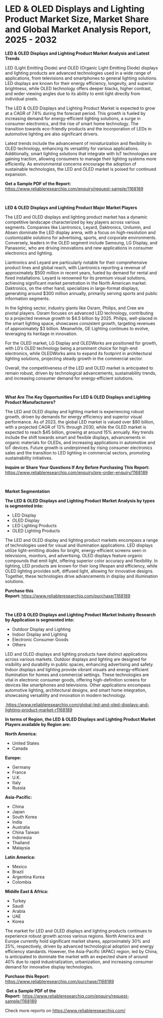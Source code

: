 <p><h1>LED & OLED Displays and Lighting Product Market Size, Market Share and Global Market Analysis Report, 2025 - 2032</h1></p><p><strong>LED & OLED Displays and Lighting Product Market Analysis and Latest Trends</strong></p>
<p><p>LED (Light Emitting Diode) and OLED (Organic Light Emitting Diode) displays and lighting products are advanced technologies used in a wide range of applications, from televisions and smartphones to general lighting solutions. LED displays are known for their energy efficiency, longevity, and superior brightness, while OLED technology offers deeper blacks, higher contrast, and wider viewing angles due to its ability to emit light directly from individual pixels.</p><p>The LED & OLED Displays and Lighting Product Market is expected to grow at a CAGR of 7.6% during the forecast period. This growth is fueled by increasing demand for energy-efficient lighting solutions, a surge in consumer electronics, and the rise of smart home technology. The transition towards eco-friendly products and the incorporation of LEDs in automotive lighting are also significant drivers. </p><p>Latest trends include the advancement of miniaturization and flexibility in OLED technology, enhancing its versatility for various applications. Additionally, smart lighting solutions that integrate with IoT technologies are gaining traction, allowing consumers to manage their lighting systems more efficiently. As environmental concerns encourage the adoption of sustainable technologies, the LED and OLED market is poised for continued expansion.</p></p>
<p><strong>Get a Sample PDF of the Report:&nbsp;</strong> <a href="https://www.reliableresearchiq.com/enquiry/request-sample/1168189?utm_campaign=3381&utm_medium=2&utm_source=Github&utm_content=ia&utm_term=29032025&utm_id=led-oled-displays-and-lighting-product">https://www.reliableresearchiq.com/enquiry/request-sample/1168189</a></p>
<p>&nbsp;</p>
<p><strong>LED & OLED Displays and Lighting Product Major Market Players</strong></p>
<p><p>The LED and OLED displays and lighting product market has a dynamic competitive landscape characterized by key players across various segments. Companies like Liantronics, Leyard, Daktronics, Unilumin, and Absen dominate the LED display arena, with a focus on high-resolution and customizable solutions for advertising, sports, and corporate environments. Conversely, leaders in the OLED segment include Samsung, LG Display, and Panasonic, who are driving innovations and new applications in consumer electronics and lighting.</p><p>Liantronics and Leyard are particularly notable for their comprehensive product lines and global reach, with Liantronics reporting a revenue of approximately $500 million in recent years, fueled by demand for rental and fixed installations. Leyard is renowned for its premium visual solutions, achieving significant market penetration in the North American market. Daktronics, on the other hand, specializes in large-format displays, generating around $300 million annually, primarily serving sports and public information segments.</p><p>In the lighting sector, industry giants like Osram, Philips, and Cree are pivotal players. Osram focuses on advanced LED technology, contributing to a projected revenue growth to $4.5 billion by 2025. Philips, well-placed in the smart lighting space, showcases consistent growth, targeting revenues of approximately $3 billion. Meanwhile, GE Lighting continues to evolve, leveraging its heritage in innovation.</p><p>For the OLED market, LG Display and OLEDWorks are positioned for growth, with LG’s OLED technology being a prominent choice for high-end electronics, while OLEDWorks aims to expand its footprint in architectural lighting solutions, projecting steady growth in the commercial sector.</p><p>Overall, the competitiveness of the LED and OLED market is anticipated to remain robust, driven by technological advancements, sustainability trends, and increasing consumer demand for energy-efficient solutions.</p></p>
<p>&nbsp;</p>
<p><strong>What Are The Key Opportunities For LED & OLED Displays and Lighting Product Manufacturers?</strong></p>
<p><p>The LED and OLED display and lighting market is experiencing robust growth, driven by demands for energy efficiency and superior visual performance. As of 2023, the global LED market is valued over $80 billion, with a projected CAGR of 13% through 2030, while the OLED market is expected to reach $45 billion, growing at around 15% annually. Key trends include the shift towards smart and flexible displays, advancements in organic materials for OLEDs, and increasing applications in automotive and IoT devices. Future growth is underpinned by rising consumer electronics sales and the transition to LED lighting in commercial sectors, promoting sustainability initiatives.</p></p>
<p><strong>Inquire or Share Your Questions If Any Before Purchasing This Report:</strong> <a href="https://www.reliableresearchiq.com/enquiry/pre-order-enquiry/1168189?utm_campaign=3381&utm_medium=2&utm_source=Github&utm_content=ia&utm_term=29032025&utm_id=led-oled-displays-and-lighting-product">https://www.reliableresearchiq.com/enquiry/pre-order-enquiry/1168189</a></p>
<p>&nbsp;</p>
<p><strong>Market Segmentation</strong></p>
<p><strong>The LED & OLED Displays and Lighting Product Market Analysis by types is segmented into:</strong></p>
<p><ul><li>LED Display</li><li>OLED Display</li><li>LED Lighting Products</li><li>OLED Lighting Products</li></ul></p>
<p><p>The LED and OLED display and lighting product markets encompass a range of technologies used for visual and illumination applications. LED displays utilize light-emitting diodes for bright, energy-efficient screens seen in televisions, monitors, and advertising. OLED displays feature organic compounds that emit light, offering superior color accuracy and flexibility. In lighting, LED products are known for their long lifespan and efficiency, while OLED lighting provides soft, diffused light, allowing for innovative designs. Together, these technologies drive advancements in display and illumination solutions.</p></p>
<p><strong>Purchase this Report:&nbsp;</strong><a href="https://www.reliableresearchiq.com/purchase/1168189?utm_campaign=3381&utm_medium=2&utm_source=Github&utm_content=ia&utm_term=29032025&utm_id=led-oled-displays-and-lighting-product">https://www.reliableresearchiq.com/purchase/1168189</a></p>
<p>&nbsp;</p>
<p><strong>The LED & OLED Displays and Lighting Product Market Industry Research by Application is segmented into:</strong></p>
<p><ul><li>Outdoor Display and Lighting</li><li>Indoor Display and Lighting</li><li>Electronic Consumer Goods</li><li>Others</li></ul></p>
<p><p>LED and OLED displays and lighting products have distinct applications across various markets. Outdoor displays and lighting are designed for visibility and durability in public spaces, enhancing advertising and safety. Indoor displays and lighting provide vibrant visuals and energy-efficient illumination for homes and commercial settings. These technologies are vital in electronic consumer goods, offering high-definition screens for devices like smartphones and televisions. Other applications encompass automotive lighting, architectural designs, and smart home integration, showcasing versatility and innovation in modern technology.</p></p>
<p><a href="https://www.reliableresearchiq.com/global-led-and-oled-displays-and-lighting-product-market-r1168189?utm_campaign=3381&utm_medium=2&utm_source=Github&utm_content=ia&utm_term=29032025&utm_id=led-oled-displays-and-lighting-product">&nbsp;https://www.reliableresearchiq.com/global-led-and-oled-displays-and-lighting-product-market-r1168189</a></p>
<p><strong>In terms of Region, the LED & OLED Displays and Lighting Product Market Players available by Region are:</strong></p>
<p>
    <p> <strong> North America: </strong>
        <ul>
            <li>United States</li>
            <li>Canada</li>
        </ul>
        </p> 
    <p> <strong> Europe: </strong>
        <ul>
            <li>Germany</li>
            <li>France</li>
            <li>U.K.</li>
            <li>Italy</li>
            <li>Russia</li>
        </ul>
        </p> 
    <p> <strong> Asia-Pacific: </strong>
        <ul>
            <li>China</li>
            <li>Japan</li>
            <li>South Korea</li>
            <li>India</li>
            <li>Australia</li>
            <li>China Taiwan</li>
            <li>Indonesia</li>
            <li>Thailand</li>
            <li>Malaysia</li>
        </ul>
        </p> 
    <p> <strong> Latin America: </strong>
        <ul>
            <li>Mexico</li>
            <li>Brazil</li>
            <li>Argentina Korea</li>
            <li>Colombia</li>
        </ul>
        </p> 
    <p> <strong> Middle East & Africa: </strong>
        <ul>
            <li>Turkey</li>
            <li>Saudi</li>
            <li>Arabia</li>
            <li>UAE</li>
            <li>Korea</li>
        </ul>
    </p>
    </p>
<p><p>The market for LED and OLED displays and lighting products continues to experience robust growth across various regions. North America and Europe currently hold significant market shares, approximately 30% and 25%, respectively, driven by advanced technological adoption and energy efficiency standards. However, the Asia-Pacific (APAC) region, led by China, is anticipated to dominate the market with an expected share of around 40% due to rapid industrialization, urbanization, and increasing consumer demand for innovative display technologies.</p></p>
<p><strong>Purchase this Report: </strong><a href="https://www.reliableresearchiq.com/purchase/1168189?utm_campaign=3381&utm_medium=2&utm_source=Github&utm_content=ia&utm_term=29032025&utm_id=led-oled-displays-and-lighting-product">https://www.reliableresearchiq.com/purchase/1168189</a></p>
<p>&nbsp;<strong>Get a Sample PDF of the Report:&nbsp;&nbsp;</strong><a href="https://www.reliableresearchiq.com/enquiry/request-sample/1168189?utm_campaign=3381&utm_medium=2&utm_source=Github&utm_content=ia&utm_term=29032025&utm_id=led-oled-displays-and-lighting-product">https://www.reliableresearchiq.com/enquiry/request-sample/1168189</a></p>
<p><strong></strong></p>
<p>Check more reports on <a href="https://www.reliableresearchiq.com/?utm_campaign=3381&utm_medium=2&utm_source=Github&utm_content=ia&utm_term=29032025&utm_id=led-oled-displays-and-lighting-product">https://www.reliableresearchiq.com/</a></p>